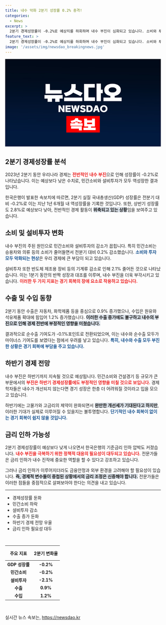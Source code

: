 ```yaml
---
title: 내수 악화 2분기 성장률 0.2% 충격!
categories:
  - News
excerpt: >
  2분기 경제성장률이 -0.2%로 예상치를 하회하며 내수 부진이 심화되고 있습니다. 소비와 투자 모두 감소세를 보이며, 하반기 금리 인하 압박이 커질 것으로 전망됩니다. 소비자 심리 개선 가능성은 있으나 내수 회복은 불투명한 상황입니다.
feature_text: >
  2분기 경제성장률이 -0.2%로 예상치를 하회하며 내수 부진이 심화되고 있습니다. 소비와 투자 모두 감소세를 보이며, 하반기 금리 인하 압박이 커질 것으로 전망됩니다. 소비자 심리 개선 가능성은 있으나 내수 회복은 불투명한 상황입니다.
image: '/assets/img/newsdao_breakingnews.jpg'
---
```


<p><img src="/assets/img/newsdao_breakingnews.jpg" alt="ontimetimes 속보" /></p>

<h2 data-ke-size="size26">2분기 경제성장률 분석</h2>

<p data-ke-size="size16">2023년 2분기 동안 우리나라 경제는 <b><span style="color: #ee2323;">전반적인 내수 부진</span></b>으로 인해 성장률이 -0.2%로 나타났습니다. 이는 예상보다 낮은 수치로, 민간소비와 설비투자가 모두 역성장한 결과입니다.</p>

<p data-ke-size="size16">한국은행이 발표한 속보치에 따르면, 2분기 실질 국내총생산(GDP) 성장률은 전분기 대비 -0.2%로 이는 지난 1년 6개월 내 역성장률을 기록한 것입니다. 또한, 상반기 성장률도 2.8%로 예상보다 낮아, 전반적인 경제 활동이 <b><span style="background-color: #21538527;">위축되고 있는 상황</span></b>임을 보여주고 있습니다.</p>

<h2 data-ke-size="size26">소비 및 설비투자 변화</h2>

<p data-ke-size="size16">내수 부진의 주된 원인으로 민간소비와 설비투자의 감소가 꼽힙니다. 특히 민간소비는 승용차와 의류 등의 소비가 줄어들면서 전분기 대비 0.2% 감소했습니다. <b><span style="color: #1a5490;">소비와 투자 모두 악화되는 현상</span></b>은 우리 경제에 큰 부담이 되고 있습니다.</p>

<p data-ke-size="size16">설비투자 또한 반도체 제조용 장비 등의 기계류 감소로 인해 2.1% 줄어든 것으로 나타났습니다. 이는 1분기 동안의 반짝 성장과 대조를 이루며, 내수 부진을 더욱 부각시키고 있습니다. <b><span style="color: #ee2323;">이러한 두 가지 지표는 경기 회복의 장애 요소로 작용하고 있습니다.</span></b></p>

<h2 data-ke-size="size26">수출 및 수입 동향</h2>

<p data-ke-size="size16">2분기 동안 수출은 자동차, 화학제품 등을 중심으로 0.9% 증가했으나, 수입은 원유와 석유제품 확대에 힘입어 1.2% 증가했습니다. <b><span style="background-color: #21538527;">이러한 수출 증가에도 불구하고 내수의 부진으로 인해 경제 전반에 부정적인 영향을 미쳤습니다.</span></b></p>

<p data-ke-size="size16">결과적으로 순수출 기여도가 -0.1%포인트로 전환되었으며, 이는 내수와 순수출 모두가 마이너스 기여도를 보였다는 점에서 우려를 낳고 있습니다. <b><span style="color: #1a5490;">특히, 내수와 수출 모두 부진한 상황은 경기 회복에 부담을 주고 있습니다.</span></b></p>

<h2 data-ke-size="size26">하반기 경제 전망</h2>

<p data-ke-size="size16">내수 부진은 하반기까지 지속될 것으로 예상됩니다. 민간소비와 건설경기 등 규모가 큰 부문에서의 <b><span style="color: #ee2323;">부진은 하반기 경제성장률에도 부정적인 영향을 미칠 것으로 보입니다.</span></b> 경제학자들은 내수가 개선되지 않는다면 경기 성장은 한층 더 어려워질 것이라고 입을 모으고 있습니다.</p>

<p data-ke-size="size16">하반기에는 고물가와 고금리의 제약이 완화되면서 <b><span style="background-color: #21538527;">완만한 개선세가 기대된다고 하지만</span></b>, 이러한 기대가 실제로 이루어질 수 있을지는 불투명합니다. <b><span style="color: #1a5490;">단기적인 내수 회복이 없이는 경기 회복이 쉽지 않을 것입니다.</span></b></p>

<h2 data-ke-size="size26">금리 인하 가능성</h2>

<p data-ke-size="size16">2분기 경제성장률이 예상보다 낮게 나오면서 한국은행의 기준금리 인하 압박도 커졌습니다. <b><span style="color: #ee2323;">내수 부진을 극복하기 위한 정책적 대응의 필요성이 대두되고 있습니다.</span></b> 전문가들은 금리 인하가 내수 진작에 중요한 역할을 할 수 있다고 강조하고 있습니다.</p>

<p data-ke-size="size16">그러나 금리 인하가 이루어지더라도 금융안정과 외부 환경을 고려해야 할 필요성이 있습니다. <b><span style="background-color: #21538527;">즉, 경제적 변수들이 중첩된 상황에서의 금리 조정은 신중해야 합니다.</span></b> 전문가들은 이러한 점들을 중점적으로 살펴보아야 한다는 의견을 내고 있습니다.</p>

<hr>

<ul>
    <li>경제성장률 둔화</li>
    <li>민간소비 하락</li>
    <li>설비투자 감소</li>
    <li>수출 증가 둔화</li>
    <li>하반기 경제 전망 우울</li>
    <li>금리 인하 필요성 대두</li>
</ul>

<p data-ke-size="size16">&nbsp;</p>

<table style="width: 100%;">
    <thead>
        <tr>
            <th style="text-align: center; height: 40px;"><b>주요 지표</b></th>
            <th style="text-align: center; height: 40px;"><b>2분기 변화율</b></th>
        </tr>
    </thead>
    <tbody>
        <tr>
            <td style="text-align: center; height: 17px;"><b>GDP 성장률</b></td>
            <td style="text-align: center; height: 17px;"><b>-0.2%</b></td>
        </tr>
        <tr>
            <td style="text-align: center; height: 17px;"><b>민간소비</b></td>
            <td style="text-align: center; height: 17px;"><b>-0.2%</b></td>
        </tr>
        <tr>
            <td style="text-align: center; height: 17px;"><b>설비투자</b></td>
            <td style="text-align: center; height: 17px;"><b>-2.1%</b></td>
        </tr>
        <tr>
            <td style="text-align: center; height: 17px;"><b>수출</b></td>
            <td style="text-align: center; height: 17px;"><b>0.9%</b></td>
        </tr>
        <tr>
            <td style="text-align: center; height: 17px;"><b>수입</b></td>
            <td style="text-align: center; height: 17px;"><b>1.2%</b></td>
        </tr>
    </tbody>
</table>

<p data-ke-size="size16">&nbsp;</p>
실시간 뉴스 속보는, <a href="https://newsdao.kr" rel="dofollow">https://newsdao.kr</a>


